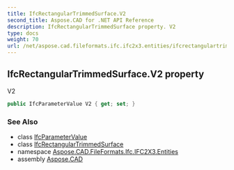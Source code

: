 ```yaml
---
title: IfcRectangularTrimmedSurface.V2
second_title: Aspose.CAD for .NET API Reference
description: IfcRectangularTrimmedSurface property. V2
type: docs
weight: 70
url: /net/aspose.cad.fileformats.ifc.ifc2x3.entities/ifcrectangulartrimmedsurface/v2/
---
```

## IfcRectangularTrimmedSurface.V2 property

V2

```csharp
public IfcParameterValue V2 { get; set; }
```

### See Also

* class [IfcParameterValue](../../../aspose.cad.fileformats.ifc.ifc2x3.types/ifcparametervalue/)
* class [IfcRectangularTrimmedSurface](../)
* namespace [Aspose.CAD.FileFormats.Ifc.IFC2X3.Entities](../../ifcrectangulartrimmedsurface/)
* assembly [Aspose.CAD](../../../)


